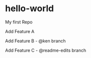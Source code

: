 # hello-world
My first Repo

Add Feature A 

Add Feature B - @ken branch

Add Feature C - @readme-edits branch


